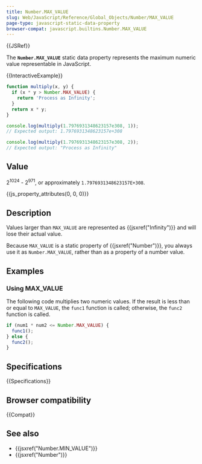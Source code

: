 ```yaml
---
title: Number.MAX_VALUE
slug: Web/JavaScript/Reference/Global_Objects/Number/MAX_VALUE
page-type: javascript-static-data-property
browser-compat: javascript.builtins.Number.MAX_VALUE
---
```


{{JSRef}}

The **`Number.MAX_VALUE`** static data property represents the maximum numeric value representable in JavaScript.

{{InteractiveExample}}

```js interactive-example
function multiply(x, y) {
  if (x * y > Number.MAX_VALUE) {
    return 'Process as Infinity';
  }
  return x * y;
}

console.log(multiply(1.7976931348623157e308, 1));
// Expected output: 1.7976931348623157e+308

console.log(multiply(1.7976931348623157e308, 2));
// Expected output: "Process as Infinity"

```

## Value

2<sup>1024</sup> - 2<sup>971</sup>, or approximately `1.7976931348623157E+308`.

{{js_property_attributes(0, 0, 0)}}

## Description

Values larger than `MAX_VALUE` are represented as {{jsxref("Infinity")}} and will lose their actual value.

Because `MAX_VALUE` is a static property of {{jsxref("Number")}}, you always use it as `Number.MAX_VALUE`, rather than as a property of a number value.

## Examples

### Using MAX_VALUE

The following code multiplies two numeric values. If the result is less than or equal to `MAX_VALUE`, the `func1` function is called; otherwise, the `func2` function is called.

```js
if (num1 * num2 <= Number.MAX_VALUE) {
  func1();
} else {
  func2();
}
```

## Specifications

{{Specifications}}

## Browser compatibility

{{Compat}}

## See also

- {{jsxref("Number.MIN_VALUE")}}
- {{jsxref("Number")}}

